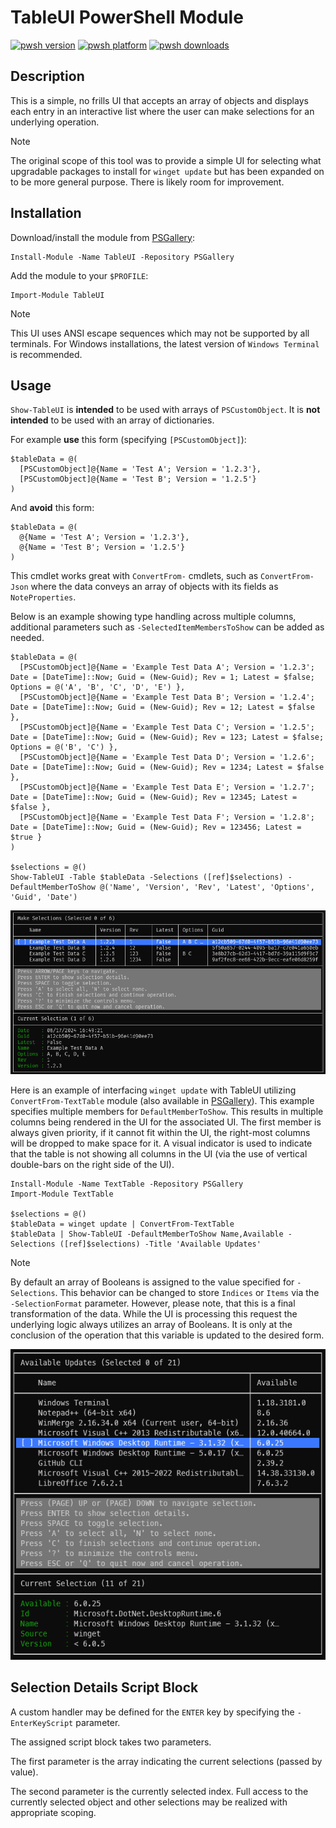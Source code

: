 # TableUI PowerShell Module

[![pwsh version](https://img.shields.io/powershellgallery/v/TableUI)](https://www.powershellgallery.com/packages/TableUI)
[![pwsh platform](https://img.shields.io/powershellgallery/p/TableUI)](https://www.powershellgallery.com/packages/TableUI)
[![pwsh downloads](https://img.shields.io/powershellgallery/dt/TableUI)](https://www.powershellgallery.com/packages/TableUI)

## Description

This is a simple, no frills UI that accepts an array of objects and displays
each entry in an interactive list where the user can make selections for an
underlying operation.

> [!NOTE]
> The original scope of this tool was to provide a simple UI for selecting what
 upgradable packages to install for `winget update` but has been expanded on
 to be more general purpose. There is likely room for improvement.

## Installation

Download/install the module from [PSGallery](https://www.powershellgallery.com/packages/TableUI):

```pwsh
Install-Module -Name TableUI -Repository PSGallery
```

Add the module to your `$PROFILE`:

```pwsh
Import-Module TableUI
```

> [!NOTE]
> This UI uses ANSI escape sequences which may not be supported by all terminals.
 For Windows installations, the latest version of `Windows Terminal` is recommended.

## Usage

`Show-TableUI` is __intended__ to be used with arrays of `PSCustomObject`.
It is __not intended__ to be used with an array of dictionaries.

For example __use__ this form (specifying `[PSCustomObject]`):

```pwsh
$tableData = @(
  [PSCustomObject]@{Name = 'Test A'; Version = '1.2.3'},
  [PSCustomObject]@{Name = 'Test B'; Version = '1.2.5'}
)
```

And __avoid__ this form:

```pwsh
$tableData = @(
  @{Name = 'Test A'; Version = '1.2.3'},
  @{Name = 'Test B'; Version = '1.2.5'}
)
```

This cmdlet works great with `ConvertFrom-` cmdlets, such as `ConvertFrom-Json`
where the data conveys an array of objects with its fields as `NoteProperties`.

Below is an example showing type handling across multiple columns, additional
parameters such as `-SelectedItemMembersToShow` can be added as needed.

```pwsh
$tableData = @(
  [PSCustomObject]@{Name = 'Example Test Data A'; Version = '1.2.3'; Date = [DateTime]::Now; Guid = (New-Guid); Rev = 1; Latest = $false; Options = @('A', 'B', 'C', 'D', 'E') },
  [PSCustomObject]@{Name = 'Example Test Data B'; Version = '1.2.4'; Date = [DateTime]::Now; Guid = (New-Guid); Rev = 12; Latest = $false },
  [PSCustomObject]@{Name = 'Example Test Data C'; Version = '1.2.5'; Date = [DateTime]::Now; Guid = (New-Guid); Rev = 123; Latest = $false; Options = @('B', 'C') },
  [PSCustomObject]@{Name = 'Example Test Data D'; Version = '1.2.6'; Date = [DateTime]::Now; Guid = (New-Guid); Rev = 1234; Latest = $false },
  [PSCustomObject]@{Name = 'Example Test Data E'; Version = '1.2.7'; Date = [DateTime]::Now; Guid = (New-Guid); Rev = 12345; Latest = $false },
  [PSCustomObject]@{Name = 'Example Test Data F'; Version = '1.2.8'; Date = [DateTime]::Now; Guid = (New-Guid); Rev = 123456; Latest = $true }
)

$selections = @()
Show-TableUI -Table $tableData -Selections ([ref]$selections) -DefaultMemberToShow @('Name', 'Version', 'Rev', 'Latest', 'Options', 'Guid', 'Date')
```

![Test Example](img/test-ui.png)

Here is an example of interfacing `winget update` with TableUI utilizing
`ConvertFrom-TextTable` module (also available in [PSGallery](https://www.powershellgallery.com/packages/TextTable)).
This example specifies multiple members for `DefaultMemberToShow`. This results
in multiple columns being rendered in the UI for the associated UI. The first
member is always given priority, if it cannot fit within the UI, the right-most
columns will be dropped to make space for it. A visual indicator is used to
indicate that the table is not showing all columns in the UI (via the use of
vertical double-bars on the right side of the UI).

```pwsh
Install-Module -Name TextTable -Repository PSGallery
Import-Module TextTable

$selections = @()
$tableData = winget update | ConvertFrom-TextTable
$tableData | Show-TableUI -DefaultMemberToShow Name,Available -Selections ([ref]$selections) -Title 'Available Updates'
```

> [!NOTE]
> By default an array of Booleans is assigned to the value specified for
  `-Selections`. This behavior can be changed to store `Indices` or
  `Items` via the `-SelectionFormat` parameter. However, please note, that
  this is a final transformation of the data. While the UI is processing this
  request the underlying logic always utilizes an array of Booleans. It is
  only at the conclusion of the operation that this variable is updated to
  the desired form.

![WinGet Example](img/winget-update-ui.png)

## Selection Details Script Block

A custom handler may be defined for the `ENTER` key by specifying the
`-EnterKeyScript` parameter.

The assigned script block takes two parameters.

The first parameter is the array indicating the current selections (passed by
value).

The second parameter is the currently selected index. Full access to the
currently selected object and other selections may be realized with appropriate
scoping.
